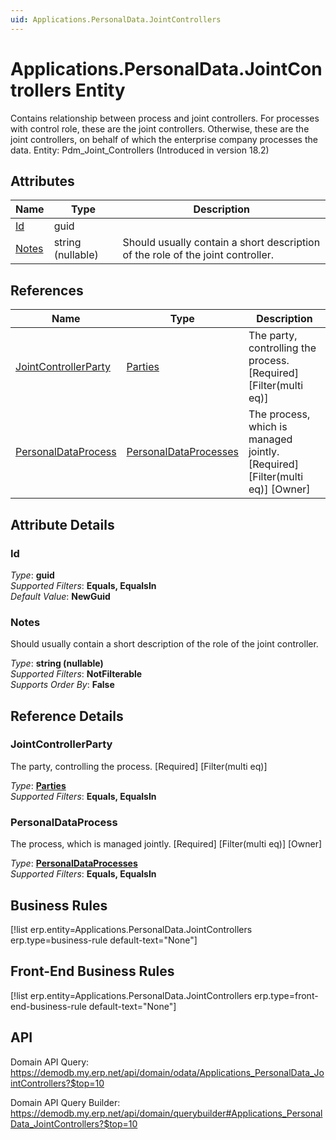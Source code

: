 ```yaml
---
uid: Applications.PersonalData.JointControllers
---
```

# Applications.PersonalData.JointControllers Entity

Contains relationship between process and joint controllers. For processes with control role, these are the joint controllers. Otherwise, these are the joint controllers, on behalf of which the enterprise company processes the data. Entity: Pdm_Joint_Controllers (Introduced in version 18.2)

## Attributes

| Name | Type | Description |
| ---- | ---- | --- |
| [Id](Applications.PersonalData.JointControllers.md#id) | guid |  
| [Notes](Applications.PersonalData.JointControllers.md#notes) | string (nullable) | Should usually contain a short description of the role of the joint controller. 

## References

| Name | Type | Description |
| ---- | ---- | --- |
| [JointControllerParty](Applications.PersonalData.JointControllers.md#jointcontrollerparty) | [Parties](General.Contacts.Parties.md) | The party, controlling the process. [Required] [Filter(multi eq)] |
| [PersonalDataProcess](Applications.PersonalData.JointControllers.md#personaldataprocess) | [PersonalDataProcesses](Applications.PersonalData.PersonalDataProcesses.md) | The process, which is managed jointly. [Required] [Filter(multi eq)] [Owner] |


## Attribute Details

### Id

_Type_: **guid**  
_Supported Filters_: **Equals, EqualsIn**  
_Default Value_: **NewGuid**  

### Notes

Should usually contain a short description of the role of the joint controller.

_Type_: **string (nullable)**  
_Supported Filters_: **NotFilterable**  
_Supports Order By_: **False**  


## Reference Details

### JointControllerParty

The party, controlling the process. [Required] [Filter(multi eq)]

_Type_: **[Parties](General.Contacts.Parties.md)**  
_Supported Filters_: **Equals, EqualsIn**  

### PersonalDataProcess

The process, which is managed jointly. [Required] [Filter(multi eq)] [Owner]

_Type_: **[PersonalDataProcesses](Applications.PersonalData.PersonalDataProcesses.md)**  
_Supported Filters_: **Equals, EqualsIn**  



## Business Rules

[!list erp.entity=Applications.PersonalData.JointControllers erp.type=business-rule default-text="None"]

## Front-End Business Rules

[!list erp.entity=Applications.PersonalData.JointControllers erp.type=front-end-business-rule default-text="None"]

## API

Domain API Query:
<https://demodb.my.erp.net/api/domain/odata/Applications_PersonalData_JointControllers?$top=10>

Domain API Query Builder:
<https://demodb.my.erp.net/api/domain/querybuilder#Applications_PersonalData_JointControllers?$top=10>

